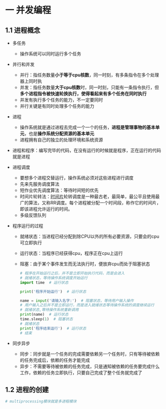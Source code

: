 # 一 并发编程

## 1.1 进程概念

- 多任务
  - 操作系统可以同时运行多个任务
- 并行和并发
  - 并行：指任务数量**小于等于cpu核数**，同一时刻，有多条指令在多个处理器上同时执
  - 并发：指任务数量**大于cpu核数**时，同一时刻，只能有一条指令执行，但**多个进程指令被快速轮换执行，使得看起来有多个任务在同时执行**
  - 并发有执行多个任务的能力，不一定要同时
  - 并行关键是有同时处理多个任务的能力
- 进程
  - 操作系统就是通过进程去完成一个一个的任务，**进程是管理事物的基本单元**，也是**操作系统分配资源的基本单元**
  - 进程拥有自己的独立的处理环境和系统资源

- 进程和程序：编写完毕的代码，在没有运行的时候就是程序，正在运行的代码就是进程



- 进程调度

  - 要想多个进程交替运行，操作系统必须对这些进程进行调度 
  - 先来先服务调度算法
  - 短作业优先调度算法：等待时间短的优先
  - 时间片轮转法：[时间片](https://baike.baidu.com/item/时间片)轮转调度是一种最古老，最简单，最公平且使用最广的算法，又称RR调度。每个进程被分配一个时间段，称作它的时间片，即该进程允许运行的时间。
  - 多级反馈队列

- 程序运行的过程

  - 就绪状态：当进程已经分配到除CPU以外的所有必要资源，只要会的cpu可立即执行

  - 运行状态：当程序已经获得cpu，程序正在cpu上运行

  - 阻塞：由于某个事件发生而无法执行时，便放弃cpu而处于阻塞状态

    ```python
    # 程序在开始运行之后，并不是立即开始执行代码，而是会进入
    # 就绪状态，等待操作系统调度开始运行
    import time  # 运行状态
    
    print('程序开始运行')  # 运行状态
    
    name = input('请输入名字:')  # 阻塞状态，等待用户输入操作
    # 用户输入之后并不是立即运行，而是进入就绪状态等待操作系统的调度继续运行
    # 就绪状态,等待操作系统重新调用
    print(name)  # 运行状态
    time.sleep(1)  # 阻塞状态
    # 就绪状态
    print('程序结束运行')  # 运行状态
    # 结束
    ```

    

- 同步异步
  - 同步：同步就是一个任务的完成需要依赖另一个任务时，只有等待被依赖的任务完成后，依赖的任务才能完成
  - 异步：不需要等待被依赖的任务完成，只是通知被依赖的任务要完成什么工作，依赖的任务立即执行，只要自己完成了整个任务就完成了

## 1.2 进程的创建

```python
# multiprocessing模块就是多进程模块
 
```































